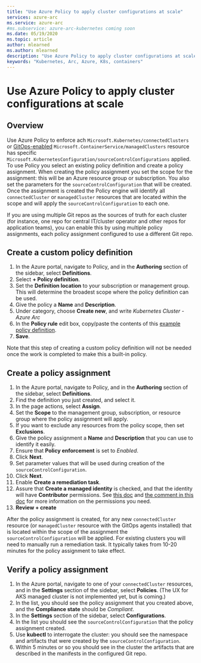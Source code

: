 ```yaml
---
title: "Use Azure Policy to apply cluster configurations at scale"
services: azure-arc
ms.service: azure-arc
#ms.subservice: azure-arc-kubernetes coming soon
ms.date: 05/19/2020
ms.topic: article
author: mlearned
ms.author: mlearned
description: "Use Azure Policy to apply cluster configurations at scale"
keywords: "Kubernetes, Arc, Azure, K8s, containers"
---
```


# Use Azure Policy to apply cluster configurations at scale

## Overview

Use Azure Policy to enforce ach `Microsoft.Kubernetes/connectedClusters` or [GitOps-enabled](./use-gitops-in-aks-cluster.md) `Microsoft.ContainerService/managedClusters` resource has specific `Microsoft.KubernetesConfiguration/sourceControlConfigurations` applied.  To use Policy you select an existing policy definition and create a policy assignment.  When creating the policy assignment you set the scope for the assignment: this will be an Azure resource group or subscription.  You also set the parameters for the `sourceControlConfiguration` that will be created.  Once the assignment is created the Policy engine will identify all `connectedCluster` or `managedCluster` resources that are located within the scope and will apply the `sourceControlConfiguration` to each one.

If you are using multiple Git repos as the sources of truth for each cluster (for instance, one repo for central IT/cluster operator and other repos for application teams), you can enable this by using multiple policy assignments, each policy assignment configured to use a different Git repo.

## Create a custom policy definition

1. In the Azure portal, navigate to Policy, and in the **Authoring** section of the sidebar, select **Definitions**.
2. Select **+ Policy definition**.
3. Set the **Definition location** to your subscription or management group.  This will determine the broadest scope where the policy definition can be used.
4. Give the policy a **Name** and **Description**.
5. Under category, choose **Create new**, and write *Kubernetes Cluster - Azure Arc*
6. In the **Policy rule** edit box, copy/paste the contents of this [example policy definition](../examples/Assure-GitOps-endpoint-for-Kubernetes-cluster.json).
7. **Save**.

Note that this step of creating a custom policy definition will not be needed once the work is completed to make this a built-in policy.

## Create a policy assignment

1. In the Azure portal, navigate to Policy, and in the **Authoring** section of the sidebar, select **Definitions**.
2. Find the definition you just created, and select it.
3. In the page actions, select **Assign**.
4. Set the **Scope** to the management group, subscription, or resource group where the policy assignment will apply.
5. If you want to exclude any resources from the policy scope, then set **Exclusions**.
6. Give the policy assignment a **Name** and **Description** that you can use to identify it easily.
7. Ensure that **Policy enforcement** is set to *Enabled*.
8. Click **Next**.
9. Set parameter values that will be used during creation of the `sourceControlConfiguration`.
10. Click **Next**.
11. Enable **Create a remediation task**.
12. Assure that **Create a managed identity** is checked, and that the identity will have **Contributor** permissions.  See [this doc](https://docs.microsoft.com/en-us/azure/governance/policy/assign-policy-portal) and [the comment in this doc](https://docs.microsoft.com/en-us/azure/governance/policy/how-to/remediate-resources) for more information on the permissions you need.
13. **Review + create**

After the policy assignment is created, for any new `connectedCluster` resource (or `managedCluster` resource with the GitOps agents installed) that is located within the scope of the assignment the `sourceControlConfiguration` will be applied.  For existing clusters you will need to manually run a remediation task.  It typically takes from 10-20 minutes for the policy assignment to take effect.

## Verify a policy assignment

1. In the Azure portal, navigate to one of your `connectedCluster` resources, and in the **Settings** section of the sidebar, select **Policies**. (The UX for AKS managed cluster is not implemented yet, but is coming.)
2. In the list, you should see the policy assignment that you created above, and the **Compliance state** should be *Compliant*.
3. In the **Settings** section of the sidebar, select **Configurations**.
4. In the list you should see the `sourceControlConfiguration` that the policy assignment created.
5. Use **kubectl** to interrogate the cluster: you should see the namespace and artifacts that were created by the `sourceControlConfiguration`.
6. Within 5 minutes or so you should see in the cluster the artifacts that are described in the manifests in the configured Git repo.
